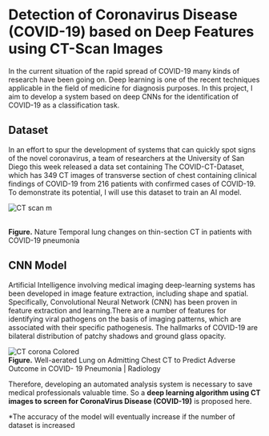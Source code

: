 # Detection of Coronavirus Disease (COVID-19) based on Deep Features using CT-Scan Images

In the current situation of the rapid spread of COVID-19 many kinds of research have been going on. Deep learning is one of the recent techniques applicable in the field of medicine for diagnosis purposes. In this project, I aim to develop a system based on deep CNNs for the identification of COVID-19 as a classification task.

## Dataset
In an effort to spur the development of systems that can quickly spot signs of the novel coronavirus, a team of researchers at the University of San Diego this week released a data set containing The COVID-CT-Dataset, which has 349 CT images of transverse section of chest containing clinical findings of COVID-19 from 216 patients with confirmed cases of COVID-19. To demonstrate its potential, I will use this dataset to train an AI model.

![CT scan m](https://user-images.githubusercontent.com/85605208/136164450-345b2ed4-5663-4ff5-af48-5153025f4c18.jpg)

<br>**Figure.** 
Nature
Temporal lung changes on thin-section CT in patients with COVID-19 pneumonia


## CNN Model
Artificial Intelligence involving medical imaging deep-learning systems has been developed in image feature extraction, including shape and spatial. Specifically, Convolutional Neural Network (CNN) has been proven in feature extraction and learning.There are a number of features for identifying viral pathogens on the basis of imaging patterns, which are associated with their specific pathogenesis. The hallmarks of COVID-19 are bilateral distribution of patchy shadows and ground glass opacity.

![CT corona Colored](https://user-images.githubusercontent.com/85605208/136164882-332367b5-8a41-468a-acdd-f089dc283ae3.gif)
<br>**Figure.** Well-aerated Lung on Admitting Chest CT to Predict Adverse Outcome in COVID- 19 Pneumonia | Radiology


Therefore, developing an automated analysis system is necessary to save medical professionals valuable time. So a **deep learning algorithm using CT images to screen for CoronaVirus Disease (COVID-19)**  is proposed here. 

*The accuracy of the model will eventually increase if the number of dataset is increased
